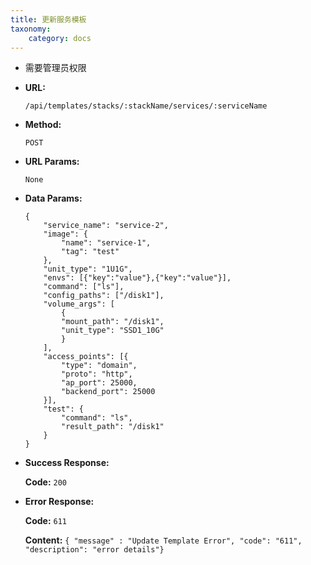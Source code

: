 ```yaml
---
title: 更新服务模板
taxonomy:
    category: docs
---
```


- 需要管理员权限

* **URL:**

    `/api/templates/stacks/:stackName/services/:serviceName`

* **Method:**

    `POST`

* **URL Params:**

    `None`

* **Data Params:**

    ```
    {
        "service_name": "service-2",
        "image": {
            "name": "service-1",
            "tag": "test"
        },
        "unit_type": "1U1G",
        "envs": [{"key":"value"},{"key":"value"}],
        "command": ["ls"],
        "config_paths": ["/disk1"],
        "volume_args": [
            {
            "mount_path": "/disk1",
            "unit_type": "SSD1_10G"
            }
        ],
        "access_points": [{
            "type": "domain",
            "proto": "http",
            "ap_port": 25000,
            "backend_port": 25000
        }],
        "test": {
            "command": "ls",
            "result_path": "/disk1"
        }
    }
    ```

* **Success Response:**

	**Code:** `200`

* **Error Response:**

	**Code:** `611`
  	
  	**Content:** `{ "message" : "Update Template Error", "code": "611", "description": "error details"}`
